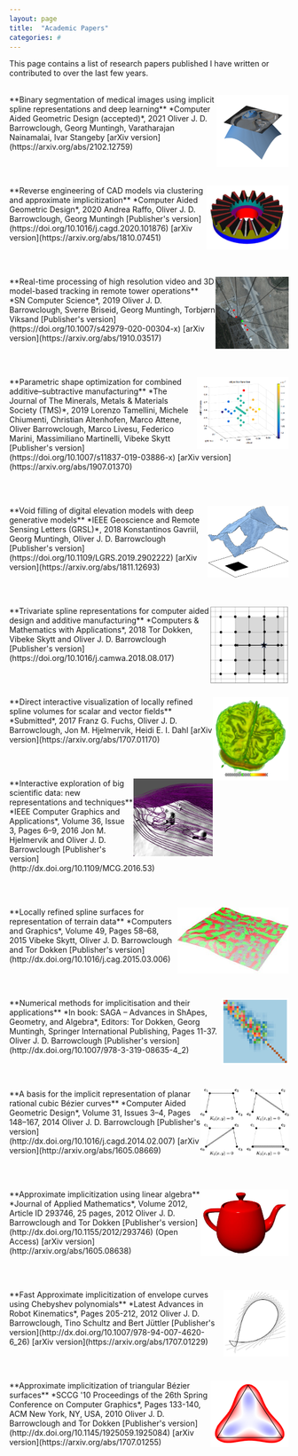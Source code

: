 ```yaml
---
layout: page
title:  "Academic Papers"
categories: #
---
```

This page contains a list of research papers published I have written or contributed to over the last few years. 
<br><br>

<img style="float: right;" src="./papers/CT-and-distance-field-2D.png" height="130">
**Binary segmentation of medical images using implicit spline representations and deep learning**  
*Computer Aided Geometric Design (accepted)*, 2021  
Oliver J. D. Barrowclough, Georg Muntingh, Varatharajan Nainamalai, Ivar Stangeby  
[arXiv version](https://arxiv.org/abs/2102.12759)

<br><br>

<img style="float: right;" src="./papers/gear.png" height="115">
**Reverse engineering of CAD models via clustering and approximate implicitization**  
*Computer Aided Geometric Design*, 2020  
Andrea Raffo, Oliver J. D. Barrowclough, Georg Muntingh  
[Publisher's version](https://doi.org/10.1016/j.cagd.2020.101876)  
[arXiv version](https://arxiv.org/abs/1810.07451)

<br><br>

<img style="float: right;" src="./papers/sesar.png" height="130">
**Real-time processing of high resolution video and 3D model-based tracking in remote tower operations**  
*SN Computer Science*, 2019  
Oliver J. D. Barrowclough, Sverre Briseid, Georg Muntingh, Torbjørn Viksand  
[Publisher's version](https://doi.org/10.1007/s42979-020-00304-x)  
[arXiv version](https://arxiv.org/abs/1910.03517)

<br><br>

<img style="float: right;" src="./papers/caxman.png" height="130">
**Parametric shape optimization for combined additive–subtractive manufacturing**  
*The Journal of The Minerals, Metals & Materials Society (TMS)*, 2019  
Lorenzo Tamellini, Michele Chiumenti, Christian Altenhofen, Marco Attene, Oliver Barrowclough, Marco Livesu, Federico Marini, Massimiliano Martinelli, Vibeke Skytt  
[Publisher's version](https://doi.org/10.1007/s11837-019-03886-x)  
[arXiv version](https://arxiv.org/abs/1907.01370)

<br><br>

<img style="float: right;" src="./papers/demfill.png" height="130">
**Void filling of digital elevation models with deep generative models**  
*IEEE Geoscience and Remote Sensing Letters (GRSL)*, 2018  
Konstantinos Gavriil, Georg Muntingh, Oliver J. D. Barrowclough  
[Publisher's version](https://doi.org/10.1109/LGRS.2019.2902222)  
[arXiv version](https://arxiv.org/abs/1811.12693)

<br><br>

<img style="float: right;" src="./papers/tri_am.jpg" height="140">
**Trivariate spline representations for computer aided design and additive manufacturing**  
*Computers & Mathematics with Applications*, 2018  
Tor Dokken, Vibeke Skytt and Oliver J. D. Barrowclough  
[Publisher's version](https://doi.org/10.1016/j.camwa.2018.08.017)

<br><br>

<img style="float: right;" src="./papers/mrbrain.png" height="150">
**Direct interactive visualization of locally refined spline volumes for scalar and vector fields**  
*Submitted*, 2017  
Franz G. Fuchs, Oliver J. D. Barrowclough, Jon M. Hjelmervik, Heidi E. I. Dahl  
[arXiv version](https://arxiv.org/abs/1707.01170)

<br><br>

<img style="float: right;" src="./papers/stream.jpg" height="140">
**Interactive exploration of big scientific data: new representations and techniques**  
*IEEE Computer Graphics and Applications*, Volume 36, Issue 3, Pages 6–9, 2016  
Jon M. Hjelmervik and Oliver J. D. Barrowclough  
[Publisher's version](http://dx.doi.org/10.1109/MCG.2016.53)

<br><br>

<img style="float: right;" src="./papers/lrterrain_small.jpg" height="120">
**Locally refined spline surfaces for representation of terrain data**  
*Computers and Graphics*, Volume 49, Pages 58–68, 2015  
Vibeke Skytt, Oliver J. D. Barrowclough and Tor Dokken  
[Publisher's version](http://dx.doi.org/10.1016/j.cag.2015.03.006)
  
<br><br>

<img style="float: right;" src="./papers/numerical_methods_imp.png" height="120">
**Numerical methods for implicitisation and their applications**  
*In book: SAGA – Advances in ShApes, Geometry, and Algebra*,  
Editors: Tor Dokken, Georg Muntingh, Springer International Publishing, Pages 11-37.  
Oliver J. D. Barrowclough  
[Publisher's version](http://dx.doi.org/10.1007/978-3-319-08635-4_2)  
  
<br><br>  
  
<img style="float: right;" src="./papers/implicitcubic.gif" height="120">
**A basis for the implicit representation of planar rational cubic Bézier curves**  
*Computer Aided Geometric Design*, Volume 31, Issues 3–4, Pages 148–167, 2014  
Oliver J. D. Barrowclough  
[Publisher's version](http://dx.doi.org/10.1016/j.cagd.2014.02.007)  
[arXiv version](http://arxiv.org/abs/1605.08669)  
  
<br><br>  
  
<img style="float: right;" src="./papers/appimpteapot.jpg" height="120">
**Approximate implicitization using linear algebra**  
*Journal of Applied Mathematics*, Volume 2012, Article ID 293746, 25 pages, 2012   
Oliver J. D. Barrowclough and Tor Dokken  
[Publisher's version](http://dx.doi.org/10.1155/2012/293746) (Open Access)  
[arXiv version](http://arxiv.org/abs/1605.08638)  
  
<br><br>

<img style="float: right;" src="./papers/envapp_small.png" height="120">
**Fast Approximate implicitization of envelope curves using Chebyshev polynomials**  
*Latest Advances in Robot Kinematics*, Pages 205-212, 2012  
Oliver J. D. Barrowclough, Tino Schultz and Bert Jüttler  
[Publisher's version](http://dx.doi.org/10.1007/978-94-007-4620-6_26)  
[arXiv version](https://arxiv.org/abs/1707.01229)

<br><br>

<img style="float: right;" src="./papers/appimptri_small.png" height="120">
**Approximate implicitization of triangular Bézier surfaces**  
*SCCG '10 Proceedings of the 26th Spring Conference on Computer Graphics*, Pages 133-140, ACM New York, NY, USA, 2010  
Oliver J. D. Barrowclough and Tor Dokken  
[Publisher's version](http://dx.doi.org/10.1145/1925059.1925084)  
[arXiv version](https://arxiv.org/abs/1707.01255)

<br><br>  

[//]: # ($$\sum_{i=0}^\infty 1/N = \ldots$$)

[//]: # (Check out the [demonstratrions][ojdb-demos] page.)

[ojdb-home]:    http://www.ojdbarrowclough.com/
[ojdb-papers]:  http://www.ojdbarrowclough.com/papers
[ojdb-demos]:   http://www.ojdbarrowclough.com/demos
